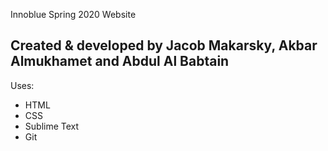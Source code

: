 Innoblue Spring 2020 Website

Created & developed by Jacob Makarsky, Akbar Almukhamet and Abdul Al Babtain
-------------------------------------------------------------------------------

Uses:
  - HTML
  - CSS
  - Sublime Text
  - Git
